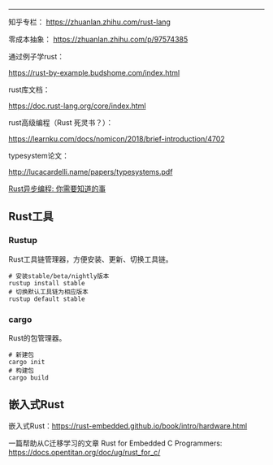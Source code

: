 

---

知乎专栏：
https://zhuanlan.zhihu.com/rust-lang

零成本抽象：
https://zhuanlan.zhihu.com/p/97574385

通过例子学rust：

https://rust-by-example.budshome.com/index.html

rust库文档：

https://doc.rust-lang.org/core/index.html

rust高级编程（Rust 死灵书？）：

https://learnku.com/docs/nomicon/2018/brief-introduction/4702

typesystem论文：

http://lucacardelli.name/papers/typesystems.pdf

[Rust异步编程: 你需要知道的事](https://funkill.github.io/async-book-i18n/zh-cn/async-in-rust/chapter.html#rust异步编程-你需要知道的事)

## Rust工具

### Rustup

Rust工具链管理器，方便安装、更新、切换工具链。

```
# 安装stable/beta/nightly版本
rustup install stable
# 切换默认工具链为相应版本
rustup default stable
```

### cargo

Rust的包管理器。

```
# 新建包
cargo init
# 构建包
cargo build
```





## 嵌入式Rust

嵌入式Rust：https://rust-embedded.github.io/book/intro/hardware.html

一篇帮助从C迁移学习的文章 Rust for Embedded C Programmers: https://docs.opentitan.org/doc/ug/rust_for_c/

